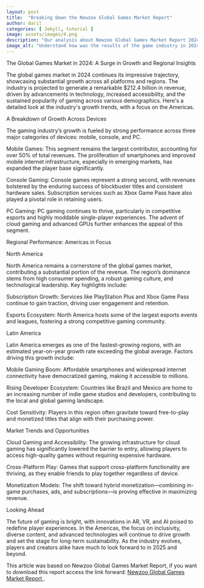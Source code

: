 ```yaml
---
layout: post
title:  "Breaking Down the Newzoo Global Games Market Report"
author: daril
categories: [ Jekyll, tutorial ]
image: assets/images/4.png
description: "Our analysis about Newzoo Global Games Market Report 2024"
image_alt: "Understand how was the results of the game industry in 2024"
---
```

The Global Games Market in 2024: A Surge in Growth and Regional Insights

The global games market in 2024 continues its impressive trajectory, showcasing substantial growth across all platforms and regions. The industry is projected to generate a remarkable $212.4 billion in revenue, driven by advancements in technology, increased accessibility, and the sustained popularity of gaming across various demographics. Here's a detailed look at the industry's growth trends, with a focus on the Americas.

A Breakdown of Growth Across Devices

The gaming industry’s growth is fueled by strong performance across three major categories of devices: mobile, console, and PC.

Mobile Games: This segment remains the largest contributor, accounting for over 50% of total revenues. The proliferation of smartphones and improved mobile internet infrastructure, especially in emerging markets, has expanded the player base significantly.

Console Gaming: Console games represent a strong second, with revenues bolstered by the enduring success of blockbuster titles and consistent hardware sales. Subscription services such as Xbox Game Pass have also played a pivotal role in retaining users.

PC Gaming: PC gaming continues to thrive, particularly in competitive esports and highly moddable single-player experiences. The advent of cloud gaming and advanced GPUs further enhances the appeal of this segment.

Regional Performance: Americas in Focus

North America

North America remains a cornerstone of the global games market, contributing a substantial portion of the revenue. The region’s dominance stems from high consumer spending, a robust gaming culture, and technological leadership. Key highlights include:

Subscription Growth: Services like PlayStation Plus and Xbox Game Pass continue to gain traction, driving user engagement and retention.

Esports Ecosystem: North America hosts some of the largest esports events and leagues, fostering a strong competitive gaming community.

Latin America

Latin America emerges as one of the fastest-growing regions, with an estimated year-on-year growth rate exceeding the global average. Factors driving this growth include:

Mobile Gaming Boom: Affordable smartphones and widespread internet connectivity have democratized gaming, making it accessible to millions.

Rising Developer Ecosystem: Countries like Brazil and Mexico are home to an increasing number of indie game studios and developers, contributing to the local and global gaming landscape.

Cost Sensitivity: Players in this region often gravitate toward free-to-play and monetized titles that align with their purchasing power.

Market Trends and Opportunities

Cloud Gaming and Accessibility: The growing infrastructure for cloud gaming has significantly lowered the barrier to entry, allowing players to access high-quality games without requiring expensive hardware.

Cross-Platform Play: Games that support cross-platform functionality are thriving, as they enable friends to play together regardless of device.

Monetization Models: The shift toward hybrid monetization—combining in-game purchases, ads, and subscriptions—is proving effective in maximizing revenue.

Looking Ahead

The future of gaming is bright, with innovations in AR, VR, and AI poised to redefine player experiences. In the Americas, the focus on inclusivity, diverse content, and advanced technologies will continue to drive growth and set the stage for long-term sustainability. As the industry evolves, players and creators alike have much to look forward to in 2025 and beyond.

<p>
    This article was based on Newzoo Global Games Market Report, if you want to download this report access the link forward:
    <a href="https://newzoo.com/resources/trend-reports/newzoos-global-games-market-report-2024-free-version" target="_blank">
        Newzoo Global Games Market Report
    </a>.
</p>